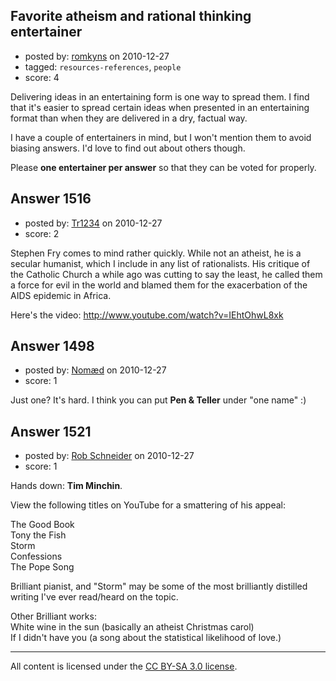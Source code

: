 ## Favorite atheism and rational thinking entertainer

- posted by: [romkyns](https://stackexchange.com/users/-1/89-romkyns) on 2010-12-27
- tagged: `resources-references`, `people`
- score: 4

Delivering ideas in an entertaining form is one way to spread them. I find that it's easier to spread certain ideas when presented in an entertaining format than when they are delivered in a dry, factual way.

I have a couple of entertainers in mind, but I won't mention them to avoid biasing answers. I'd love to find out about others though.

Please **one entertainer per answer** so that they can be voted for properly.


## Answer 1516

- posted by: [Tr1234](https://stackexchange.com/users/-1/269-tr1234) on 2010-12-27
- score: 2

Stephen Fry comes to mind rather quickly. While not an atheist, he is a secular humanist, which I include in any list of rationalists. His critique of the Catholic Church a while ago was cutting to say the least, he called them a force for evil in the world and blamed them for the exacerbation of the AIDS epidemic in Africa. 

Here's the video:
http://www.youtube.com/watch?v=IEhtOhwL8xk


## Answer 1498

- posted by: [Nomæd](https://stackexchange.com/users/-1/27-nom-d) on 2010-12-27
- score: 1

Just one? It's hard. I think you can put **Pen & Teller** under "one name" :)


## Answer 1521

- posted by: [Rob Schneider](https://stackexchange.com/users/-1/149-rob-schneider) on 2010-12-27
- score: 1

Hands down:  **Tim Minchin**.  

View the following titles on YouTube for a smattering of his appeal:

The Good Book  
Tony the Fish  
Storm  
Confessions  
The Pope Song  

Brilliant pianist, and "Storm" may be some of the most brilliantly distilled writing I've ever read/heard on the topic.

Other Brilliant works:  
White wine in the sun (basically an atheist Christmas carol)  
If I didn't have you  (a song about the statistical likelihood of love.)



---

All content is licensed under the [CC BY-SA 3.0 license](https://creativecommons.org/licenses/by-sa/3.0/).
